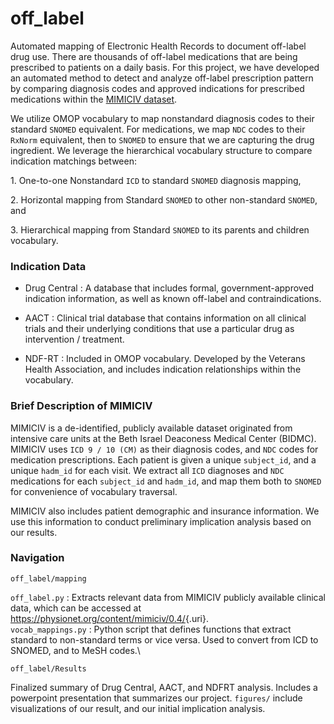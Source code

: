 # off_label

Automated mapping of Electronic Health Records to document off-label drug use. There are thousands of off-label medications that are being prescribed to patients on a daily basis. For this project, we have developed an automated method to detect and analyze off-label prescription pattern by comparing diagnosis codes and approved indications for prescribed medications within the [MIMICIV dataset](https://physionet.org/content/mimiciv/0.4/).

We utilize OMOP vocabulary to map nonstandard diagnosis codes to their standard `SNOMED` equivalent. For medications, we map `NDC` codes to their `RxNorm` equivalent, then to `SNOMED` to ensure that we are capturing the drug ingredient. We leverage the hierarchical vocabulary structure to compare indication matchings between:

1\. One-to-one Nonstandard `ICD` to standard `SNOMED` diagnosis mapping,

2\. Horizontal mapping from Standard `SNOMED` to other non-standard `SNOMED`, and

3\. Hierarchical mapping from Standard `SNOMED` to its parents and children vocabulary.

### Indication Data

-   Drug Central : A database that includes formal, government-approved indication information, as well as known off-label and contraindications.

-   AACT : Clinical trial database that contains information on all clinical trials and their underlying conditions that use a particular drug as intervention / treatment.

-   NDF-RT : Included in OMOP vocabulary. Developed by the Veterans Health Association, and includes indication relationships within the vocabulary.

### Brief Description of MIMICIV

MIMICIV is a de-identified, publicly available dataset originated from intensive care units at the Beth Israel Deaconess Medical Center (BIDMC). MIMICIV uses `ICD 9 / 10 (CM)` as their diagnosis codes, and `NDC` codes for medication prescriptions. Each patient is given a unique `subject_id`, and a unique `hadm_id` for each visit. We extract all `ICD` diagnoses and `NDC` medications for each `subject_id` and `hadm_id`, and map them both to `SNOMED` for convenience of vocabulary traversal.

MIMICIV also includes patient demographic and insurance information. We use this information to conduct preliminary implication analysis based on our results.

### Navigation

`off_label/mapping`

`off_label.py` : Extracts relevant data from MIMICIV publicly available clinical data, which can be accessed at [<https://physionet.org/content/mimiciv/0.4/>](https://physionet.org/content/mimiciv/0.4/){.uri}.\
`vocab_mappings.py` : Python script that defines functions that extract standard to non-standard terms or vice versa. Used to convert from ICD to SNOMED, and to MeSH codes.\

`off_label/Results`

Finalized summary of Drug Central, AACT, and NDFRT analysis. Includes a powerpoint presentation that summarizes our project. `figures/` include visualizations of our result, and our initial implication analysis.
